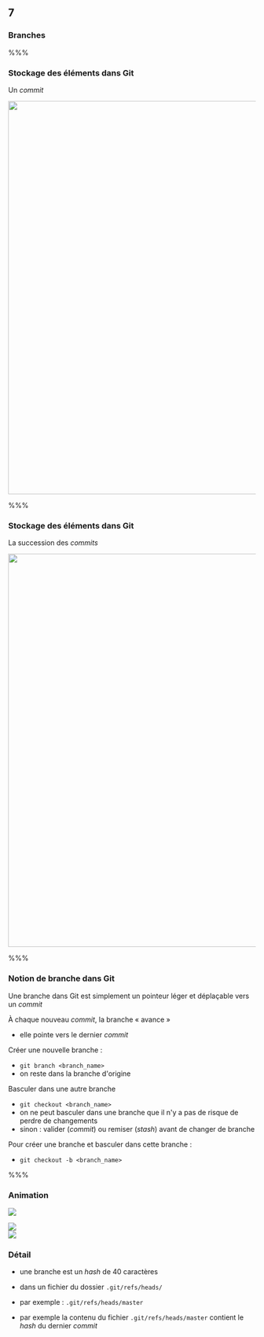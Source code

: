 <!-- .slide: data-background-image="images/logo-git.png" data-background-size="600px" class="chapter" -->
## 7
### Branches


%%%


<!-- .slide: class="slide" data-background-color="#7580ba" -->
### Stockage des éléments dans Git

Un _commit_
<div class="center">
	<img src="images/commit-and-tree.png" width="800px" />
</div>


%%%


<!-- .slide: class="slide" data-background-color="#7580ba" -->
### Stockage des éléments dans Git

La succession des _commits_
<div class="center">
	<img src="images/commits-and-parents.png" width="800px" />
</div>


%%%


<!-- .slide: class="slide" data-background-image="images/logo-git.png" data-background-size="600px" -->
### Notion de branche dans Git

Une branche dans Git est simplement un pointeur léger et déplaçable vers un _commit_

À chaque nouveau _commit_, la branche « avance »
 - elle pointe vers le dernier _commit_

Créer une nouvelle branche :
 - `git branch <branch_name>`
 - on reste dans la branche d'origine

Basculer dans une autre branche
 - `git checkout <branch_name>`
 - on ne peut basculer dans une branche que il n'y a pas de risque de perdre de changements
 - sinon : valider (_commit_) ou remiser (_stash_) avant de changer de branche 

Pour créer une branche et basculer dans cette branche <!-- .element: class="icon idea" --> :
 - `git checkout -b <branch_name>`


%%%


<!-- .slide: class="slide" data-background-image="images/logo-git.png" data-background-size="600px" data-transition="none-in concave-out" -->
### Animation

<div class="center fragment fade-int">
	<div class="center fragment fade-out">
		<img src="images/head-to-master.png" />
	</div>
</div>
</p>
<div class="center fragment fade-in-then-out">
	<img src="images/head-to-testing.png" />
</div>
<div class="center fragment fade-in-then-out">
	<img src="images/advance-testing.png" />
</div>

<!-- .slide: class="slide" data-background-image="images/logo-git.png" data-background-size="600px" -->
### Détail




 - une branche est un _hash_ de 40 caractères
  - dans un fichier du dossier `.git/refs/heads/`
  - par exemple : `.git/refs/heads/master`

  - par exemple la contenu du fichier `.git/refs/heads/master` contient le _hash_ du dernier _commit_